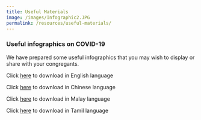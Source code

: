 ```yaml
---
title: Useful Materials
image: /images/Infographic2.JPG
permalink: /resources/useful-materials/
---
```


### Useful infographics on COVID-19

We have prepared some useful infographics that you may wish to display or share with your congregants.


Click [here](/media/FA_200427_MCCY_IRCCSG_CircuitBreaker_EN.pdf) to download in English language

Click [here](/media/FA_200427_MCCY_IRCCSG_CircuitBreaker_CN.pdf) to download in Chinese language
  
Click [here](/media/FA_200427_MCCY_IRCCSG_CircuitBreaker_ML.pdf) to download in Malay language

Click [here](/media/FA_200427_MCCY_IRCCSG_CircuitBreaker_TM.pdf) to download in Tamil language
